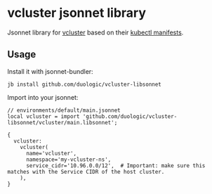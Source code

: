 # vcluster jsonnet library

Jsonnet library for [vcluster](https://github.com/loft-sh/vcluster) based on their [kubectl
manifests](https://github.com/loft-sh/vcluster/#2-create-a-vcluster).

## Usage

Install it with jsonnet-bundler:

```console
jb install github.com/duologic/vcluster-libsonnet
```

Import into your jsonnet:

```jsonnet
// environments/default/main.jsonnet
local vcluster = import 'github.com/duologic/vcluster-libsonnet/vcluster/main.libsonnet';

{
  vcluster:
    vcluster(
      name='vcluster',
      namespace='my-vcluster-ns',
      service_cidr='10.96.0.0/12',  # Important: make sure this matches with the Service CIDR of the host cluster.
    ),
}
```

